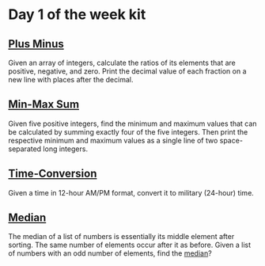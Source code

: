 # Day 1 of the week kit

## [Plus Minus](Plus_Minus)

Given an array of integers, calculate the ratios of its elements that are positive, negative, and zero. Print the decimal value of each fraction on a new line with  places after the decimal.

## [Min-Max Sum](Mini-Max_Sum)

Given five positive integers, find the minimum and maximum values that can be calculated by summing exactly four of the five integers. Then print the respective minimum and maximum values as a single line of two space-separated long integers.

## [Time-Conversion](Time-Conversion)

Given a time in 12-hour AM/PM format, convert it to military (24-hour) time.

## [Median](Median)

The median of a list of numbers is essentially its middle element after sorting. The same number of elements occur after it as before. Given a list of numbers with an odd number of elements, find the [median](https://en.wikipedia.org/wiki/Median)?
